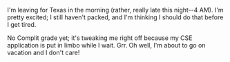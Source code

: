 <p>I'm leaving for Texas in the morning (rather, really late this night--4 AM).  I'm pretty excited; I still haven't packed, and I'm thinking I should do that before I get tired.</p>
<p>No Complit grade yet; it's tweaking me right off because my CSE application is put in limbo while I wait.  Grr.  Oh well, I'm about to go on vacation and I don't care!</p>